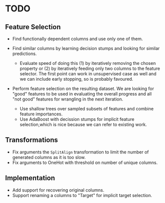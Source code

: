 # TODO

## Feature Selection

* Find functionally dependent columns and use only one of them.
* Find similar columns by learning decision stumps and looking for similar predictions.
  
  * Evaluate speed of doing this (1) by iteratively removing the chosen property or (2) by iteratively feeding only two columns to the feature selector. The first point can work in unsupervised case as well and we can include early stopping, so is probably favoured.

* Perform feature selection on the resulting dataset. We are looking for "good" features to be used in evaluating the overall progress and all "not good" features for wrangling in the next iteration.

  * Use shallow trees over sampled subsets of features and combine feature importances.
  * Use AdaBoost with decission stumps for implicit feature selection,which is nice because we can refer to existing work.

## Transformations

* Fix arguments the `SplitAlign` transformation to limit the number of generated columns as it is too slow.
* Fix arguments to OneHot with threshold on number of unique columns.
  
## Implementation

* Add support for recovering original columns.
* Support renaming a columns to "Target" for implicit target selection. 
